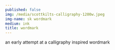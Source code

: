 ```yaml
---
published: false
img: /media/scottkilts-calligraphy-1200w.jpeg
img-name: sk wordmark
medium: ink
title: wordmark
---
```

   
   
an early attempt at a calligraphy inspired wordmark
